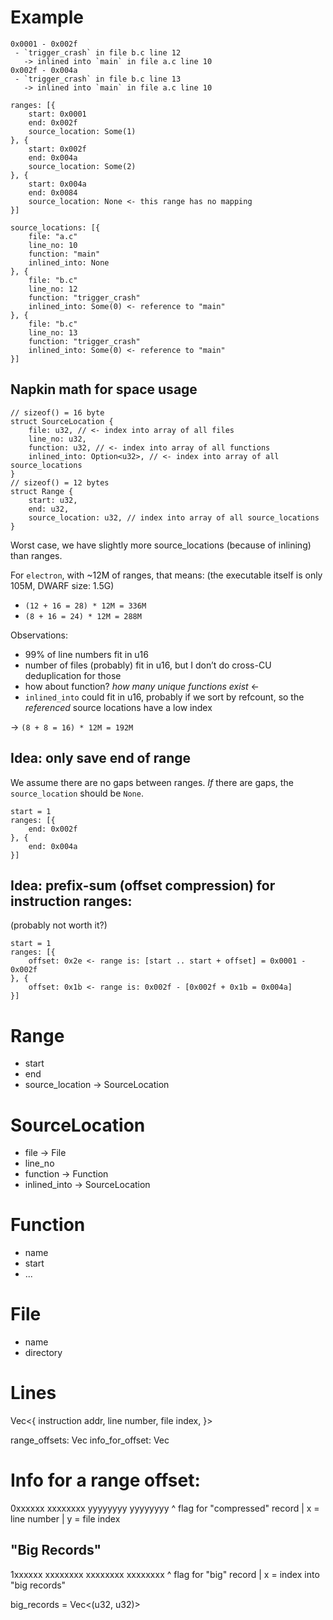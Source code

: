 # Example

```
0x0001 - 0x002f
 - `trigger_crash` in file b.c line 12
   -> inlined into `main` in file a.c line 10
0x002f - 0x004a
 - `trigger_crash` in file b.c line 13
   -> inlined into `main` in file a.c line 10

ranges: [{
    start: 0x0001
    end: 0x002f
    source_location: Some(1)
}, {
    start: 0x002f
    end: 0x004a
    source_location: Some(2)
}, {
    start: 0x004a
    end: 0x0084
    source_location: None <- this range has no mapping
}]

source_locations: [{
    file: "a.c"
    line_no: 10
    function: "main"
    inlined_into: None
}, {
    file: "b.c"
    line_no: 12
    function: "trigger_crash"
    inlined_into: Some(0) <- reference to "main"
}, {
    file: "b.c"
    line_no: 13
    function: "trigger_crash"
    inlined_into: Some(0) <- reference to "main"
}]
```

## Napkin math for space usage

```
// sizeof() = 16 byte
struct SourceLocation {
    file: u32, // <- index into array of all files
    line_no: u32,
    function: u32, // <- index into array of all functions
    inlined_into: Option<u32>, // <- index into array of all source_locations
}
// sizeof() = 12 bytes
struct Range {
    start: u32,
    end: u32,
    source_location: u32, // index into array of all source_locations
}
```

Worst case, we have slightly more source_locations (because of inlining) than ranges.

For `electron`, with ~12M of ranges, that means:
(the executable itself is only 105M, DWARF size: 1.5G)

- `(12 + 16 = 28) * 12M = 336M`
- `(8 + 16 = 24) * 12M = 288M`

Observations:

- 99% of line numbers fit in u16
- number of files (probably) fit in u16, but I don’t do cross-CU deduplication for those
- how about function? _how many unique functions exist_ <-
- `inlined_into` could fit in u16, probably if we sort by refcount, so the _referenced_ source locations
  have a low index

-> `(8 + 8 = 16) * 12M = 192M`

## Idea: only save end of range

We assume there are no gaps between ranges.
_If_ there are gaps, the `source_location` should be `None`.

```
start = 1
ranges: [{
    end: 0x002f
}, {
    end: 0x004a
}]
```

## Idea: prefix-sum (offset compression) for instruction ranges:

(probably not worth it?)

```
start = 1
ranges: [{
    offset: 0x2e <- range is: [start .. start + offset] = 0x0001 - 0x002f
}, {
    offset: 0x1b <- range is: 0x002f - [0x002f + 0x1b = 0x004a]
}]
```

# Range

- start
- end
- source_location -> SourceLocation

# SourceLocation

- file -> File
- line_no
- function -> Function
- inlined_into -> SourceLocation

# Function

- name
- start
- ...

# File

- name
- directory

# Lines

Vec<{
instruction addr,
line number,
file index,
}>

range_offsets: Vec<u8>
info_for_offset: Vec<u32>

# Info for a range offset:

0xxxxxx xxxxxxxx yyyyyyyy yyyyyyyy
^ flag for "compressed" record
| x = line number
| y = file index

## "Big Records"

1xxxxxx xxxxxxxx xxxxxxxx xxxxxxxx
^ flag for "big" record
| x = index into "big records"

big_records = Vec<(u32, u32)>
